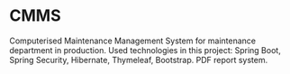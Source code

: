 # CMMS
Computerised Maintenance Management System for maintenance department in production.
Used technologies in this project: Spring Boot, Spring Security, Hibernate, Thymeleaf, Bootstrap.
PDF report system.
